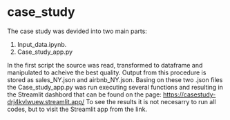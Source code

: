 # case_study

The case study was devided into two main parts:
1. Input_data.ipynb.
2. Case_study_app.py

In the first script the source was read, transformed to dataframe and manipulated to acheive the best quality. Output from this procedure is stored as sales_NY.json and airbnb_NY.json. Basing on these two .json files the Case_study_app.py was run executing several functions and resulting in the Streamlit dashbord that can be found on the page: https://casestudy-drj4kvlwuew.streamlit.app/
To see the results it is not necesarry to run all codes, but to visit the Streamlit app from the link.
